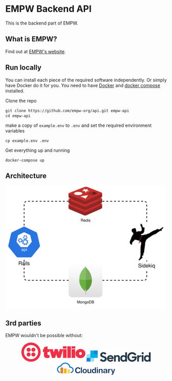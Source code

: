 # EMPW Backend API

This is the backend part of EMPW.

## What is EMPW?

Find out at [EMPW's website](https://empw.netlify.app/).

## Run locally

You can install each piece of the required software independently. Or simply have Docker do it for you. You need to have [Docker](https://docs.docker.com/get-docker/) and [docker compose](https://docs.docker.com/compose/install/) installed.

Clone the repo

```shell
git clone https://github.com/empw-org/api.git empw-api
cd empw-api
```

make a copy of `example.env` to `.env` and set the required environment variables

```shell
cp example.env .env
```

Get everything up and running

```shell
docker-compose up
```

## Architecture

![backend architecture](./images/backend.svg)

## 3rd parties

EMPW wouldn't be possible without:

<div align='center'>

<img src="./images/twilio.svg" width='200px'/>  

<img src="./images/sendgrid.svg" width='200px'/>  

<img src="./images/cloudinary.svg" width='200px'/>  

</div>
